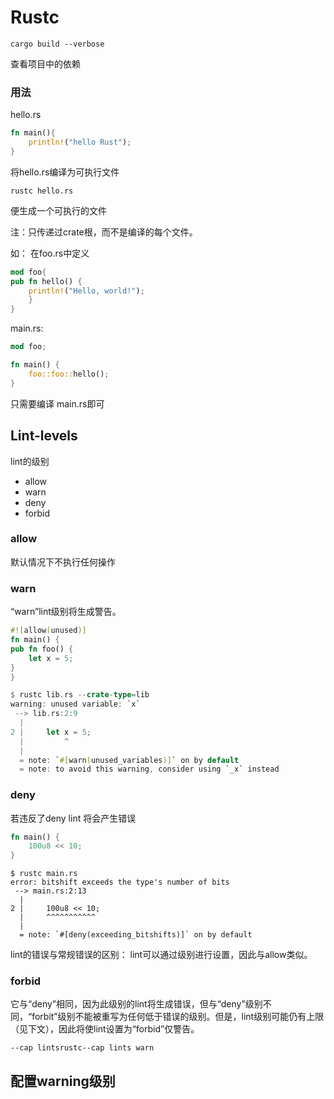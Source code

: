 # Rustc

```
cargo build --verbose
```

查看项目中的依赖

### 用法

hello.rs

```rust
fn main(){
	println!("hello Rust");
}
```

将hello.rs编译为可执行文件

```
rustc hello.rs
```

便生成一个可执行的文件

注：只传递过crate根，而不是编译的每个文件。

如： 在foo.rs中定义

```rust
mod foo{
pub fn hello() {
    println!("Hello, world!");
	}
}
```

main.rs:

```rust
mod foo;

fn main() {
    foo::foo::hello();
}
```

只需要编译 main.rs即可

## Lint-levels

lint的级别

- allow
- warn
- deny
- forbid

### allow

默认情况下不执行任何操作

### warn

“warn”lint级别将生成警告。

```rust
#![allow(unused)]
fn main() {
pub fn foo() {
    let x = 5;
}
}
```

```rust
$ rustc lib.rs --crate-type=lib
warning: unused variable: `x`
 --> lib.rs:2:9
  |
2 |     let x = 5;
  |         ^
  |
  = note: `#[warn(unused_variables)]` on by default
  = note: to avoid this warning, consider using `_x` instead
```

### deny

若违反了deny lint 将会产生错误

```rust
fn main() {
    100u8 << 10;
}
```

```
$ rustc main.rs
error: bitshift exceeds the type's number of bits
 --> main.rs:2:13
  |
2 |     100u8 << 10;
  |     ^^^^^^^^^^^
  |
  = note: `#[deny(exceeding_bitshifts)]` on by default
```

lint的错误与常规错误的区别： lint可以通过级别进行设置，因此与allow类似。

### forbid

它与“deny”相同，因为此级别的lint将生成错误，但与“deny”级别不同，“forbit”级别不能被重写为任何低于错误的级别。但是，lint级别可能仍有上限（见下文），因此将使lint设置为“forbid”仅警告。

```
--cap lintsrustc--cap lints warn
```

## 配置warning级别























